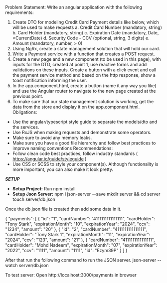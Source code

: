 
Problem Statement: 
Write an angular application with the following requirements:
1. Create DTO for modeling Credit Card Payment details like below, which will be used to make
requests
a. Credit Card Number (mandatory, string)
b. Card Holder (mandatory, string)
c. Expiration Date (mandatory, Date, >CurrentDate)
d. Security Code - CCV (optional, string, 3 digits)
e. Amount (mandatory, number, > 0)
2. Using NgRx, create a state management solution that will hold our card.
3. Write a Payment service with a function that creates a POST request.
4. Create a new page and a new component (to be used in this page), with inputs for the DTO,
created at point 1, use reactive forms and add validations on these inputs. Create a button with
a click event and call the payment service method and based on the http response, show a toast
notification informing the user.
5. In the app.component.html, create a button (name it any way you like) and use the Angular
router to navigate to the new page created at the previous point.
6. To make sure that our state management solution is working, get the data from the store and
display it on the app.component.html.
Obligations:
- Use the angular/typescript style guide to separate the models/dto and the services.
- Use RxJS when making requests and demonstrate some operators.
- Make sure to avoid any memory leaks.
- Make sure you have a good file hierarchy and follow best practices to improve naming conventions
Recommendations:
- Follow clean code best practices, follow industry standards ( https://angular.io/guide/styleguide )
- Use CSS or SCSS to style your component(s). Although functionality is more important, you can also
make it look pretty.


***SETUP***

- **Setup Project:** 
   Run npm install
 - **Setup Json Server:** 
    npm i json-server --save
    mkdir server && cd server
    touch server/db.json
    

Once the db.json file is created then add some data in it.


{
  "payments": [
    {
      "id": "1",
      "cardNumber": "4111111111111111",
      "cardHolder": "Tony Stark",
      "expirationMonth": "10",
      "expirationYear": "2024",
      "ccv": "1234",
      "amount": "20"
    },
    {
      "id": "2",
      "cardNumber": "4111111111111111",
      "cardHolder": "Tony Stark 1",
      "expirationMonth": "11",
      "expirationYear": "2024",
      "ccv": "123",
      "amount": "21"
    },
    {
      "cardNumber": "4111111111111111",
      "cardHolder": "Mohd Nadeem",
      "expirationMonth": "07",
      "expirationYear": "2022",
      "ccv": "1111",
      "amount": "1111",
      "id": "Ezym39P"
    }
  ]
}



After that run the following command to run the JSON server.
json-server --watch server/db.json


To test server: Open http://localhost:3000/payments in browser


